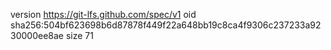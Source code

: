 version https://git-lfs.github.com/spec/v1
oid sha256:504bf623698b6d87878f449f22a648bb19c8ca4f9306c237233a9230000ee8ae
size 71

